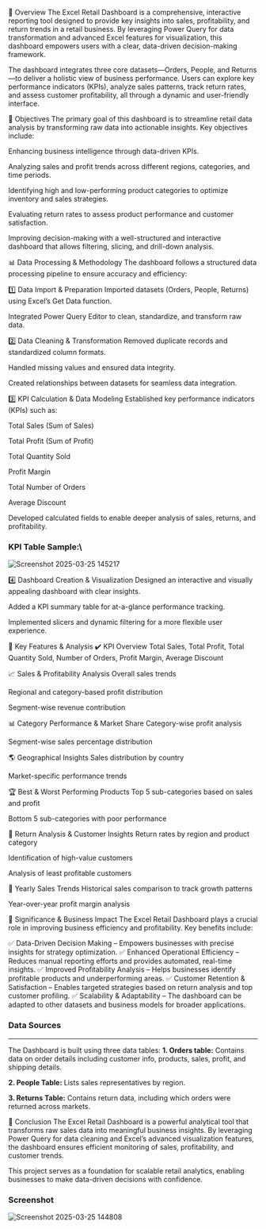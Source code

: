 📌 Overview
The Excel Retail Dashboard is a comprehensive, interactive reporting tool designed to provide key insights into sales, profitability, and return trends in a retail business. By leveraging Power Query for data transformation and advanced Excel features for visualization, this dashboard empowers users with a clear, data-driven decision-making framework.

The dashboard integrates three core datasets—Orders, People, and Returns—to deliver a holistic view of business performance. Users can explore key performance indicators (KPIs), analyze sales patterns, track return rates, and assess customer profitability, all through a dynamic and user-friendly interface.

🎯 Objectives
The primary goal of this dashboard is to streamline retail data analysis by transforming raw data into actionable insights. Key objectives include:

Enhancing business intelligence through data-driven KPIs.

Analyzing sales and profit trends across different regions, categories, and time periods.

Identifying high and low-performing product categories to optimize inventory and sales strategies.

Evaluating return rates to assess product performance and customer satisfaction.

Improving decision-making with a well-structured and interactive dashboard that allows filtering, slicing, and drill-down analysis.

📊 Data Processing & Methodology
The dashboard follows a structured data processing pipeline to ensure accuracy and efficiency:

1️⃣ Data Import & Preparation
Imported datasets (Orders, People, Returns) using Excel’s Get Data function.

Integrated Power Query Editor to clean, standardize, and transform raw data.

2️⃣ Data Cleaning & Transformation
Removed duplicate records and standardized column formats.

Handled missing values and ensured data integrity.

Created relationships between datasets for seamless data integration.

3️⃣ KPI Calculation & Data Modeling
Established key performance indicators (KPIs) such as:

Total Sales (Sum of Sales)

Total Profit (Sum of Profit)

Total Quantity Sold

Profit Margin

Total Number of Orders

Average Discount

Developed calculated fields to enable deeper analysis of sales, returns, and profitability.

### KPI Table Sample:\

![Screenshot 2025-03-25 145217](https://github.com/user-attachments/assets/466b02b5-cf62-4c07-a64c-6c039a33aba5)



4️⃣ Dashboard Creation & Visualization
Designed an interactive and visually appealing dashboard with clear insights.

Added a KPI summary table for at-a-glance performance tracking.

Implemented slicers and dynamic filtering for a more flexible user experience.

📌 Key Features & Analysis
✔️ KPI Overview
Total Sales, Total Profit, Total Quantity Sold, Number of Orders, Profit Margin, Average Discount

📈 Sales & Profitability Analysis
Overall sales trends

Regional and category-based profit distribution

Segment-wise revenue contribution

📊 Category Performance & Market Share
Category-wise profit analysis

Segment-wise sales percentage distribution

🌎 Geographical Insights
Sales distribution by country

Market-specific performance trends

🏆 Best & Worst Performing Products
Top 5 sub-categories based on sales and profit

Bottom 5 sub-categories with poor performance

🔄 Return Analysis & Customer Insights
Return rates by region and product category

Identification of high-value customers

Analysis of least profitable customers

📅 Yearly Sales Trends
Historical sales comparison to track growth patterns

Year-over-year profit margin analysis

🚀 Significance & Business Impact
The Excel Retail Dashboard plays a crucial role in improving business efficiency and profitability. Key benefits include:

✅ Data-Driven Decision Making – Empowers businesses with precise insights for strategy optimization.
✅ Enhanced Operational Efficiency – Reduces manual reporting efforts and provides automated, real-time insights.
✅ Improved Profitability Analysis – Helps businesses identify profitable products and underperforming areas.
✅ Customer Retention & Satisfaction – Enables targeted strategies based on return analysis and top customer profiling.
✅ Scalability & Adaptability – The dashboard can be adapted to other datasets and business models for broader applications.

### Data Sources
____________________________________________________________________________________________________________________________

The Dashboard is built using three data tables:
**1. Orders table:** Contains data on order details including customer info, products, sales, profit, and shipping details.

**2. People Table:** Lists sales representatives by region.

**3. Returns Table:** Contains return data, including which orders were returned across markets.

🏁 Conclusion
The Excel Retail Dashboard is a powerful analytical tool that transforms raw sales data into meaningful business insights. By leveraging Power Query for data cleaning and Excel’s advanced visualization features, the dashboard ensures efficient monitoring of sales, profitability, and customer trends.

This project serves as a foundation for scalable retail analytics, enabling businesses to make data-driven decisions with confidence.

### Screenshot

![Screenshot 2025-03-25 144808](https://github.com/user-attachments/assets/c93f408c-e450-47e7-bd54-388759700310)
